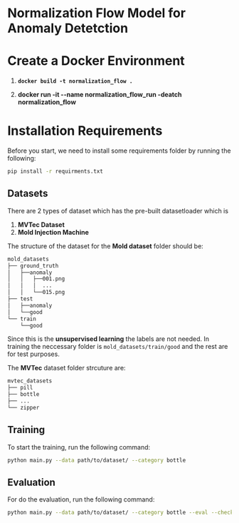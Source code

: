# Normalization Flow Model for Anomaly Detetction

# Create a Docker Environment  

1. **`docker build -t normalization_flow .`**

2. **docker run -it --name normalization_flow_run -deatch normalization_flow**

# Installation Requirements

Before you start, we need to install some requirements folder by running the following:

```bash
pip install -r requirments.txt
```

## Datasets

There are 2 types of dataset which has the pre-built datasetloader which is

1. **MVTec Dataset**
2. **Mold Injection Machine**

The structure of the dataset for the **Mold dataset** folder should be:

```bash
mold_datasets
├── ground_truth
│   ├──anomaly
│   │   ├──001.png
│   │   │  ...
│   │   └──015.png
├── test
│   ├──anomaly
│   └──good
└── train
    └──good
```

Since this is the **unsupervised learning** the labels are not needed. In training the neccessary folder is `mold_datasets/train/good` and the rest are for test purposes.

The **MVTec** dataset folder strcuture are:

```bash
mvtec_datasets
├── pill
├── bottle
├── ...
└── zipper
```

## Training

To start the training, run the following command:

```bash
python main.py --data path/to/dataset/ --category bottle
```

## Evaluation

For do the evaluation, run the following command:

```bash
python main.py --data path/to/dataset/ --category bottle --eval --checkpoint path/to/weight
```
